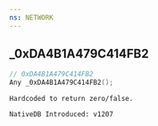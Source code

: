 ```yaml
---
ns: NETWORK
---
```

## _0xDA4B1A479C414FB2

```c
// 0xDA4B1A479C414FB2
Any _0xDA4B1A479C414FB2();
```

```
Hardcoded to return zero/false.

NativeDB Introduced: v1207
```

